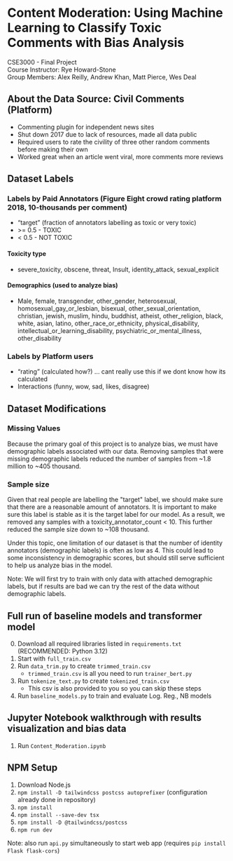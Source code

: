 # Content Moderation: Using Machine Learning to Classify Toxic Comments with Bias Analysis
CSE3000 - Final Project  
Course Instructor: Rye Howard-Stone  
Group Members: Alex Reilly, Andrew Khan, Matt Pierce, Wes Deal  

## About the Data Source: Civil Comments (Platform)

- Commenting plugin for independent news sites 
- Shut down 2017 due to lack of resources, made all data public 
- Required users to rate the civility of three other random comments before making their own 
- Worked great when an article went viral, more comments more reviews 

## Dataset Labels

### Labels by Paid Annotators (Figure Eight crowd rating platform 2018, 10-thousands per comment) 

- “target” (fraction of annotators labelling as toxic or very toxic) 
- \>= 0.5 - TOXIC 
- < 0.5 - NOT TOXIC 

#### Toxicity type 

- severe_toxicity, obscene, threat, Insult, identity_attack, sexual_explicit 

#### Demographics (used to analyze bias)

- Male, female, transgender, other_gender, heterosexual, homosexual_gay_or_lesbian, bisexual, other_sexual_orientation, christian, jewish, muslim, hindu, buddhist, atheist, other_religion, black, white, asian, latino, other_race_or_ethnicity, physical_disability, intellectual_or_learning_disability, psychiatric_or_mental_illness, other_disability 

### Labels by Platform users 

- “rating” (calculated how?) ... cant really use this if we dont know how its calculated 
- Interactions (funny, wow, sad, likes, disagree) 

## Dataset Modifications
### Missing Values
Because the primary goal of this project is to analyze bias, we must have demographic labels associated with our data. Removing samples that were missing demographic labels reduced the number of samples from ~1.8 million to ~405 thousand.

### Sample size
Given that real people are labelling the "target" label, we should make sure that there are a reasonable amount of annotators. It is important to make sure this label is stable as it is the target label for our model. As a result, we removed any samples with a toxicity_annotator_count < 10. This further reduced the sample size down to ~108 thousand.

Under this topic, one limitation of our dataset is that the number of identity annotators (demographic labels) is often as low as 4. This could lead to some inconsistency in demographic scores, but should still serve sufficient to help us analyze bias in the model.

Note: We will first try to train with only data with attached demographic labels, but if results are bad we can try the rest of the data without demographic labels.

## Full run of baseline models and transformer model
0. Download all required libraries listed in `requirements.txt` (RECOMMENDED: Python 3.12)
1. Start with `full_train.csv`
2. Run `data_trim.py` to create `trimmed_train.csv`
    - `trimmed_train.csv` is all you need to run `trainer_bert.py`
3. Run `tokenize_text.py` to create `tokenized_train.csv`
    - This csv is also provided to you so you can skip these steps 
4. Run `baseline_models.py` to train and evaluate Log. Reg., NB models

## Jupyter Notebook walkthrough with results visualization and bias data
1. Run `Content_Moderation.ipynb`

## NPM Setup
1. Download Node.js
2. `npm install -D tailwindcss postcss autoprefixer` (configuration already done in repository)
3. `npm install`
4. `npm install --save-dev tsx`
5. `npm install -D @tailwindcss/postcss`
6. `npm run dev`

Note: also run `api.py` simultaneously to start web app (requires `pip install Flask flask-cors`)